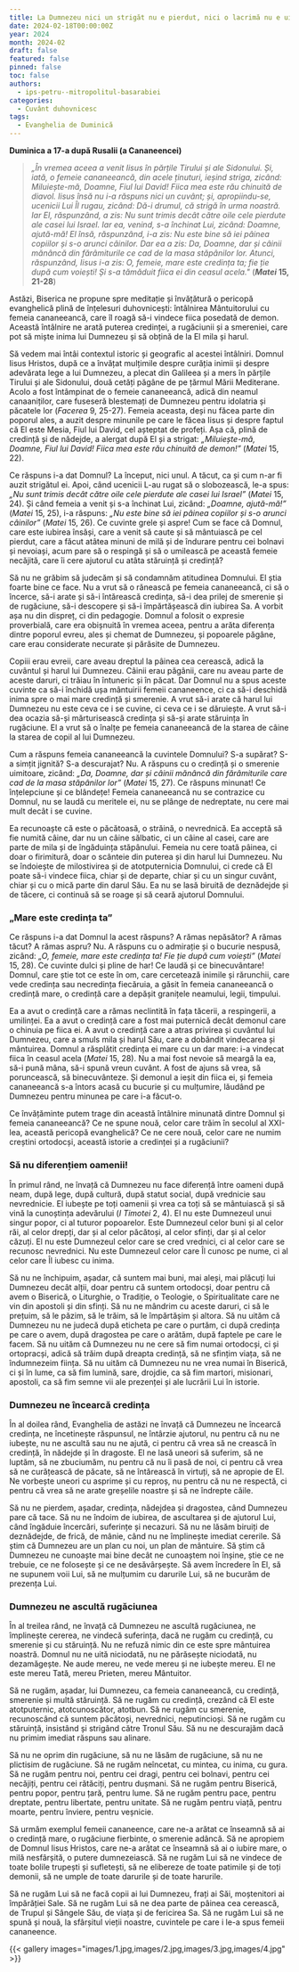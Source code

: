 ```yaml
---
title: La Dumnezeu nici un strigăt nu e pierdut, nici o lacrimă nu e uitată
date: 2024-02-18T00:00:00Z
year: 2024
month: 2024-02
draft: false
featured: false
pinned: false
toc: false
authors:
  - ips-petru--mitropolitul-basarabiei  
categories:
  - Cuvânt duhovnicesc
tags:
  - Evanghelia de Duminică
---
```

**Duminica a 17-a după Rusalii (a Cananeencei)**

> _„În vremea aceea a venit Iisus în părțile Tirului și ale Sidonului. Și, iată, o femeie cananeeancă, din acele ținuturi, ieșind striga, zicând: Miluiește-mă, Doamne, Fiul lui David! Fiica mea este rău chinuită de diavol. Iisus însă nu i-a răspuns nici un cuvânt; și, apropiindu-se, ucenicii Lui Îl rugau, zicând: Dă-i drumul, că strigă în urma noastră. Iar El, răspunzând, a zis: Nu sunt trimis decât către oile cele pierdute ale casei lui Israel. Iar ea, venind, s-a închinat Lui, zicând: Doamne, ajută-mă! El însă, răspunzând, i-a zis: Nu este bine să iei pâinea copiilor și s-o arunci câinilor. Dar ea a zis: Da, Doamne, dar și câinii mănâncă din fărâmiturile ce cad de la masa stăpânilor lor. Atunci, răspunzând, Iisus i-a zis: O, femeie, mare este credința ta; fie ție după cum voiești! Și s-a tămăduit fiica ei din ceasul acela."_ (**_Matei_ 15, 21-28**)

Astăzi, Biserica ne propune spre meditație și învățătură o pericopă evanghelică plină de înțelesuri duhovnicești: întâlnirea Mântuitorului cu femeia cananeeancă, care îl roagă să-i vindece fiica posedată de demon. Această întâlnire ne arată puterea credinței, a rugăciunii și a smereniei, care pot să miște inima lui Dumnezeu și să obțină de la El mila și harul.

Să vedem mai întâi contextul istoric și geografic al acestei întâlniri. Domnul Iisus Hristos, după ce a învățat mulțimile despre curăția inimii și despre adevărata lege a lui Dumnezeu, a plecat din Galileea și a mers în părțile Tirului și ale Sidonului, două cetăți păgâne de pe țărmul Mării Mediterane. Acolo a fost întâmpinat de o femeie cananeeancă, adică din neamul canaaniților, care fuseseră blestemați de Dumnezeu pentru idolatria și păcatele lor (_Facerea_ 9, 25-27). Femeia aceasta, deși nu făcea parte din poporul ales, a auzit despre minunile pe care le făcea Iisus și despre faptul că El este Mesia, Fiul lui David, cel așteptat de profeți. Așa că, plină de credință și de nădejde, a alergat după El și a strigat: _„Miluiește-mă, Doamne, Fiul lui David! Fiica mea este rău chinuită de demon!”_  (_Matei_ 15, 22).

Ce răspuns i-a dat Domnul? La început, nici unul. A tăcut, ca și cum n-ar fi auzit strigătul ei. Apoi, când ucenicii L-au rugat să o slobozească, le-a spus: _„Nu sunt trimis decât către oile cele pierdute ale casei lui Israel”_ (_Matei_ 15, 24). Și când femeia a venit și s-a închinat Lui, zicând: _„Doamne, ajută-mă!”_ (_Matei_ 15, 25), i-a răspuns: _„Nu este bine să iei pâinea copiilor și s-o arunci câinilor”_ (_Matei_ 15, 26). Ce cuvinte grele și aspre! Cum se face că Domnul, care este iubirea însăși, care a venit să caute și să mântuiască pe cel pierdut, care a făcut atâtea minuni de milă și de îndurare pentru cei bolnavi și nevoiași, acum pare să o respingă și să o umilească pe această femeie necăjită, care îi cere ajutorul cu atâta stăruință și credință?

Să nu ne grăbim să judecăm și să condamnăm atitudinea Domnului. El știa foarte bine ce face. Nu a vrut să o rănească pe femeia cananeeancă, ci să o încerce, să-i arate și să-i întărească credința, să-i dea prilej de smerenie și de rugăciune, să-i descopere și să-i împărtășească din iubirea Sa. A vorbit așa nu din dispreț, ci din pedagogie. Domnul a folosit o expresie proverbială, care era obișnuită în vremea aceea, pentru a arăta diferența dintre poporul evreu, ales și chemat de Dumnezeu, și popoarele păgâne, care erau considerate necurate și părăsite de Dumnezeu.

Copiii erau evreii, care aveau dreptul la pâinea cea cerească, adică la cuvântul și harul lui Dumnezeu. Câinii erau păgânii, care nu aveau parte de aceste daruri, ci trăiau în întuneric și în păcat. Dar Domnul nu a spus aceste cuvinte ca să-i închidă ușa mântuirii femeii cananeence, ci ca să-i deschidă inima spre o mai mare credință și smerenie. A vrut să-i arate că harul lui Dumnezeu nu este ceva ce i se cuvine, ci ceva ce i se dăruiește. A vrut să-i dea ocazia să-și mărturisească credința și să-și arate stăruința în rugăciune. El a vrut să o înalțe pe femeia cananeeancă de la starea de câine la starea de copil al lui Dumnezeu.

Cum a răspuns femeia cananeeancă la cuvintele Domnului? S-a supărat? S-a simțit jignită? S-a descurajat? Nu. A răspuns cu o credință și o smerenie uimitoare, zicând: _„Da, Doamne, dar și câinii mănâncă din fărâmiturile care cad de la masa stăpânilor lor”_ (_Matei_ 15, 27). Ce răspuns minunat! Ce înțelepciune și ce blândețe! Femeia cananeeancă nu se contrazice cu Domnul, nu se laudă cu meritele ei, nu se plânge de nedreptate, nu cere mai mult decât i se cuvine.

Ea recunoaște că este o păcătoasă, o străină, o nevrednică. Ea acceptă să fie numită câine, dar nu un câine sălbatic, ci un câine al casei, care are parte de mila și de îngăduința stăpânului. Femeia nu cere toată pâinea, ci doar o firimitură, doar o scânteie din puterea și din harul lui Dumnezeu. Nu se îndoiește de milostivirea și de atotputernicia Domnului, ci crede că El poate să-i vindece fiica, chiar și de departe, chiar și cu un singur cuvânt, chiar și cu o mică parte din darul Său. Ea nu se lasă biruită de deznădejde și de tăcere, ci continuă să se roage și să ceară ajutorul Domnului.

### „Mare este credința ta”

Ce răspuns i-a dat Domnul la acest răspuns? A rămas nepăsător? A rămas tăcut? A rămas aspru? Nu. A răspuns cu o admirație și o bucurie nespusă, zicând: _„O, femeie, mare este credința ta! Fie ție după cum voiești”_ (_Matei_ 15, 28). Ce cuvinte dulci și pline de har! Ce laudă și ce binecuvântare! Domnul, care știe tot ce este în om, care cercetează inimile și rărunchii, care vede credința sau necredința fiecăruia, a găsit în femeia cananeeancă o credință mare, o credință care a depășit granițele neamului, legii, timpului.

Ea a avut o credință care a rămas neclintită în fața tăcerii, a respingerii, a umilinței. Ea a avut o credință care a fost mai puternică decât demonul care o chinuia pe fiica ei. A avut o credință care a atras privirea și cuvântul lui Dumnezeu, care a smuls mila și harul Său, care a dobândit vindecarea și mântuirea. Domnul a răsplătit credința ei mare cu un dar mare: i-a vindecat fiica în ceasul acela (_Matei_ 15, 28). Nu a mai fost nevoie să meargă la ea, să-i pună mâna, să-i spună vreun cuvânt. A fost de ajuns să vrea, să poruncească, să binecuvânteze. Și demonul a ieșit din fiica ei, și femeia cananeeancă s-a întors acasă cu bucurie și cu mulțumire, lăudând pe Dumnezeu pentru minunea pe care i-a făcut-o.

Ce învățăminte putem trage din această întâlnire minunată dintre Domnul și femeia cananeeancă? Ce ne spune nouă, celor care trăim în secolul al XXI-lea, această pericopă evanghelică? Ce ne cere nouă, celor care ne numim creștini ortodocși, această istorie a credinței și a rugăciunii?

### Să nu diferențiem oamenii!

În primul rând, ne învață că Dumnezeu nu face diferență între oameni după neam, după lege, după cultură, după statut social, după vrednicie sau nevrednicie. El iubește pe toți oamenii și vrea ca toți să se mântuiască și să vină la cunoștința adevărului (_I Timotei_ 2, 4). El nu este Dumnezeul unui singur popor, ci al tuturor popoarelor. Este Dumnezeul celor buni și al celor răi, al celor drepți, dar și al celor păcătoși, al celor sfinți, dar și al celor căzuți. El nu este Dumnezeul celor care se cred vrednici, ci al celor care se recunosc nevrednici. Nu este Dumnezeul celor care Îl cunosc pe nume, ci al celor care Îl iubesc cu inima.

Să nu ne închipuim, așadar, că suntem mai buni, mai aleși, mai plăcuți lui Dumnezeu decât alții, doar pentru că suntem ortodocși, doar pentru că avem o Biserică, o Liturghie, o Tradiție, o Teologie, o Spiritualitate care ne vin din apostoli și din sfinți. Să nu ne mândrim cu aceste daruri, ci să le prețuim, să le păzim, să le trăim, să le împărtășim și altora. Să nu uităm că Dumnezeu nu ne judecă după eticheta pe care o purtăm, ci după credința pe care o avem, după dragostea pe care o arătăm, după faptele pe care le facem. Să nu uităm că Dumnezeu nu ne cere să fim numai ortodocși, ci și ortopracși, adică să trăim după dreapta credință, să ne sfințim viața, să ne îndumnezeim ființa. Să nu uităm că Dumnezeu nu ne vrea numai în Biserică, ci și în lume, ca să fim lumină, sare, drojdie, ca să fim martori, misionari, apostoli, ca să fim semne vii ale prezenței și ale lucrării Lui în istorie.

### Dumnezeu ne încearcă credința

În al doilea rând, Evanghelia de astăzi ne învață că Dumnezeu ne încearcă credința, ne încetinește răspunsul, ne întârzie ajutorul, nu pentru că nu ne iubește, nu ne ascultă sau nu ne ajută, ci pentru că vrea să ne crească în credință, în nădejde și în dragoste. El ne lasă uneori să suferim, să ne luptăm, să ne zbuciumăm, nu pentru că nu îi pasă de noi, ci pentru că vrea să ne curățească de păcate, să ne întărească în virtuți, să ne apropie de El. Ne vorbește uneori cu asprime și cu reproș, nu pentru că nu ne respectă, ci pentru că vrea să ne arate greșelile noastre și să ne îndrepte căile.

Să nu ne pierdem, așadar, credința, nădejdea și dragostea, când Dumnezeu pare că tace. Să nu ne îndoim de iubirea, de ascultarea și de ajutorul Lui, când îngăduie încercări, suferințe și necazuri. Să nu ne lăsăm biruiți de deznădejde, de frică, de mânie, când nu ne împlinește imediat cererile. Să știm că Dumnezeu are un plan cu noi, un plan de mântuire. Să știm că Dumnezeu ne cunoaște mai bine decât ne cunoaștem noi înșine, știe ce ne trebuie, ce ne folosește și ce ne desăvârșește. Să avem încredere în El, să ne supunem voii Lui, să ne mulțumim cu darurile Lui, să ne bucurăm de prezența Lui.

### Dumnezeu ne ascultă rugăciunea

În al treilea rând, ne învață că Dumnezeu ne ascultă rugăciunea, ne împlinește cererea, ne vindecă suferința, dacă ne rugăm cu credință, cu smerenie și cu stăruință. Nu ne refuză nimic din ce este spre mântuirea noastră. Domnul nu ne uită niciodată, nu ne părăsește niciodată, nu dezamăgește. Ne aude mereu, ne vede mereu și ne iubește mereu. El ne este mereu Tată, mereu Prieten, mereu Mântuitor.

Să ne rugăm, așadar, lui Dumnezeu, ca femeia cananeeancă, cu credință, smerenie și multă stăruință. Să ne rugăm cu credință, crezând că El este atotputernic, atotcunoscător, atotbun. Să ne rugăm cu smerenie, recunoscând că suntem păcătoși, nevrednici, neputincioși. Să ne rugăm cu stăruință, insistând și strigând către Tronul Său. Să nu ne descurajăm dacă nu primim imediat răspuns sau alinare.

Să nu ne oprim din rugăciune, să nu ne lăsăm de rugăciune, să nu ne plictisim de rugăciune. Să ne rugăm neîncetat, cu mintea, cu inima, cu gura. Să ne rugăm pentru noi, pentru cei dragi, pentru cei bolnavi, pentru cei necăjiți, pentru cei rătăciți, pentru dușmani. Să ne rugăm pentru Biserică, pentru popor, pentru țară, pentru lume. Să ne rugăm pentru pace, pentru dreptate, pentru libertate, pentru unitate. Să ne rugăm pentru viață, pentru moarte, pentru înviere, pentru veșnicie.

Să urmăm exemplul femeii cananeence, care ne-a arătat ce înseamnă să ai o credință mare, o rugăciune fierbinte, o smerenie adâncă. Să ne apropiem de Domnul Iisus Hristos, care ne-a arătat ce înseamnă să ai o iubire mare, o milă nesfârșită, o putere dumnezeiască. Să ne rugăm Lui să ne vindece de toate bolile trupești și sufletești, să ne elibereze de toate patimile și de toți demonii, să ne umple de toate darurile și de toate harurile.

Să ne rugăm Lui să ne facă copii ai lui Dumnezeu, frați ai Săi, moștenitori ai împărăției Sale. Să ne rugăm Lui să ne dea parte de pâinea cea cerească, de Trupul și Sângele Său, de viața și de fericirea Sa. Să ne rugăm Lui să ne spună și nouă, la sfârșitul vieții noastre, cuvintele pe care i le-a spus femeii cananeence.

{{< gallery images="images/1.jpg,images/2.jpg,images/3.jpg,images/4.jpg" >}}